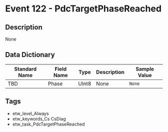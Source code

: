 # Event 122 - PdcTargetPhaseReached

## Description
None

## Data Dictionary
|Standard Name|Field Name|Type|Description|Sample Value|
|---|---|---|---|---|
|TBD|Phase|UInt8|None|`None`|

## Tags
* etw_level_Always
* etw_keywords_Cs CsDiag
* etw_task_PdcTargetPhaseReached